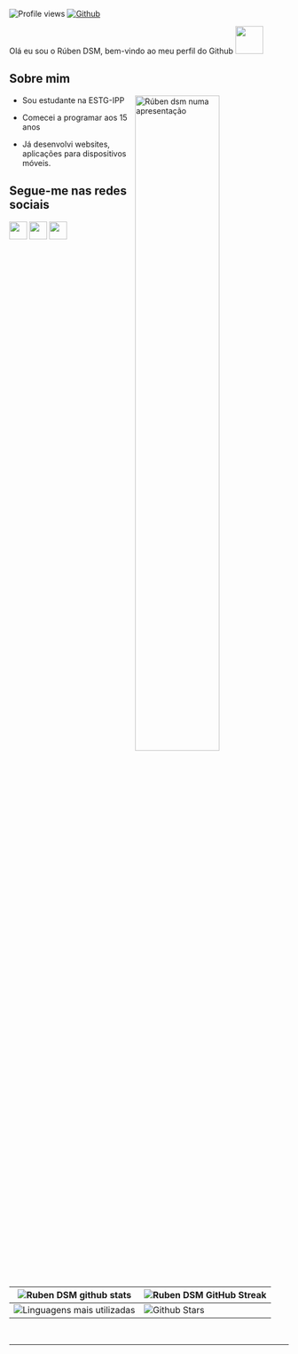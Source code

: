 <p align='center'>
</p>


![Profile views](https://visitor-badge.glitch.me/badge?page_id=rubendsm)
[![Github](https://img.shields.io/github/followers/rubendsm?label=Follow&style=social)](https://github.com/rubendsm)

<div size='20px'> Olá eu sou o Rúben DSM, bem-vindo ao meu perfil do Github <img src='https://raw.githubusercontent.com/ShahriarShafin/ShahriarShafin/main/Assets/handshake.gif' width="50px"> 
</div>

<h2> Sobre mim </h2>

<img width="55%" align="right" alt="Rúben dsm numa apresentação" src="https://pbs.twimg.com/profile_banners/3360256793/1584653351/1500x500"/>

- Sou estudante na ESTG-IPP 
  
- Comecei a programar aos 15 anos
  
- Já desenvolvi websites, aplicações para dispositivos móveis.
  
  
<h2> Segue-me nas redes sociais </h2>
<a href = 'https://www.linkedin.com/in/ruben-dsm-7443b7196/'> <img width = '32px' align= 'center' src="https://raw.githubusercontent.com/rahulbanerjee26/githubAboutMeGenerator/main/icons/linked-in-alt.svg"/></a> 
<a href = 'https://twitter.com/rubendsm_'> <img width = '32px' align= 'center' src="https://raw.githubusercontent.com/rahulbanerjee26/githubAboutMeGenerator/main/icons/twitter.svg"/></a> 
<a href = 'https://www.github.com/rubendsm'> <img width = '32px' align= 'center' src="https://raw.githubusercontent.com/rahulbanerjee26/githubAboutMeGenerator/main/icons/github.svg"/></a>
  
<br>
<br>
  <br>
 

| ![Ruben DSM github stats](https://github-readme-stats.vercel.app/api?username=rubendsm&show_icons=true&theme=tokyonight) | ![Ruben DSM GitHub Streak](https://github-readme-streak-stats.herokuapp.com/?user=rubendsm&theme=tokyonight) |
| --- | --- |
| ![Linguagens mais utilizadas](https://github-readme-stats.vercel.app/api/top-langs/?username=rubendsm&theme=tokyonight) | ![Github Stars](https://github-readme-stats.vercel.app/api?username=rubendsm&show_icons=true&locale=en&count_private=true&hide_rank=true&custom_title=My%20GitHub%20Stats&disable_animations=true&theme=tokyonight) |


<br>


-----
